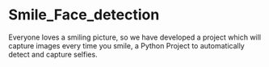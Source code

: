 # Smile_Face_detection
Everyone loves a smiling picture, so we have developed a project which will capture images every time you smile, a Python Project to automatically detect and capture selfies.
